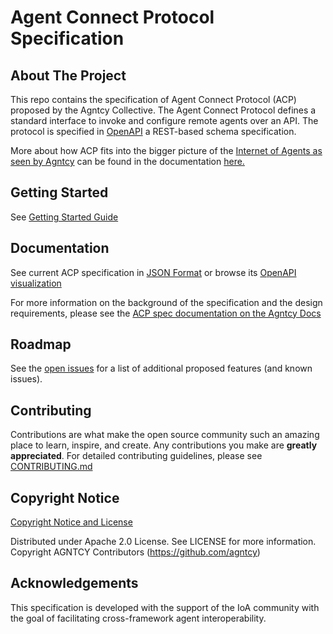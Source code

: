 # Agent Connect Protocol Specification

## About The Project

This repo contains the specification of Agent Connect Protocol (ACP) proposed by the Agntcy Collective. The Agent Connect Protocol defines a standard interface to invoke and configure remote agents over an API. The protocol is specified in [OpenAPI](https://www.openapis.org/what-is-openapi) a REST-based schema specification.

More about how ACP fits into the bigger picture of the [Internet of Agents as seen by Agntcy](https://docs.agntcy.org/index.html) can be found in the documentation [here.](https://docs.agntcy.org/pages/introduction.html)


## Getting Started

See [Getting Started Guide](https://docs.agntcy.org/pages/syntactic_sdk/agntcy_acp_spec.md#getting-started)


## Documentation

See current ACP specification in [JSON Format](openapi.json) or browse its [OpenAPI visualization](https://spec.acp.agntcy.org/)

For more information on the background of the specification and the design requirements, please see the [ACP spec documentation on the Agntcy Docs](https://docs.agntcy.org/pages/syntactic_sdk/connect.html)

## Roadmap

See the [open issues](https://github.com/agntcy/acp-spec/issues) for a list
of additional proposed features (and known issues).

## Contributing

Contributions are what make the open source community such an amazing place to
learn, inspire, and create. Any contributions you make are **greatly
appreciated**. For detailed contributing guidelines, please see
[CONTRIBUTING.md](CONTRIBUTING.md)

## Copyright Notice

[Copyright Notice and License](LICENSE)

Distributed under Apache 2.0 License. See LICENSE for more information.
Copyright AGNTCY Contributors (https://github.com/agntcy)

## Acknowledgements

This specification is developed with the support of the IoA community with the goal of facilitating cross-framework agent interoperability.
